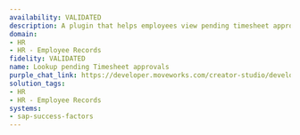 ```yaml
---
availability: VALIDATED
description: A plugin that helps employees view pending timesheet approvals.
domain:
- HR
- HR - Employee Records
fidelity: VALIDATED
name: Lookup pending Timesheet approvals
purple_chat_link: https://developer.moveworks.com/creator-studio/developer-tools/purple-chat/?conversation=%7B%22messages%22%3A%5B%7B%22parts%22%3A%5B%7B%22richText%22%3A%22Hey+Copilot%2C+can+you+show+me+my+pending+timesheet+approvals%3F%22%7D%5D%2C%22role%22%3A%22user%22%7D%2C%7B%22parts%22%3A%5B%7B%22richText%22%3A%22%3Cp%3ELet+me+fetch+your+pending+timesheet+approvals.%3C%2Fp%3E%22%7D%5D%2C%22role%22%3A%22assistant%22%7D%2C%7B%22parts%22%3A%5B%7B%22richText%22%3A%22Here+are+your+pending+timesheet+approvals%3A%22%7D%2C%7B%22apiBlock%22%3A%7B%22code%22%3A%22Employee+Name%5CnJohn+Doe%5CnEmily+Smith%5CnMichael+Brown%5Cn%5CnWeek+Ending%5Cn01%2F15%2F2023%5Cn01%2F15%2F2023%5Cn01%2F15%2F2023%5Cn%5CnHours+Submitted%5Cn40%5Cn38%5Cn42%5Cn%5CnStatus%5CnPending%5CnPending%5CnPending%22%2C%22title%22%3A%22Pending+Timesheet+Approvals%22%2C%22connectorName%22%3A%22sap-success-factors%22%7D%7D%2C%7B%22richText%22%3A%22Would+you+like+to+approve+any+of+these+timesheets+now%2C+or+do+you+need+more+details+on+a+specific+one%3F%22%7D%5D%2C%22role%22%3A%22assistant%22%7D%2C%7B%22parts%22%3A%5B%7B%22richText%22%3A%22Can+you+show+me+more+details+for+John+Doe%27s+timesheet%3F%22%7D%5D%2C%22role%22%3A%22user%22%7D%2C%7B%22parts%22%3A%5B%7B%22richText%22%3A%22Sure%21+Here+are+the+details+for+John+Doe%27s+timesheet+ending+on+01%2F15%2F2023%3A%22%7D%2C%7B%22apiBlock%22%3A%7B%22code%22%3A%22Date%5Cn01%2F09%2F2023%5Cn01%2F10%2F2023%5Cn01%2F11%2F2023%5Cn01%2F12%2F2023%5Cn01%2F13%2F2023%5Cn%5CnHours+Logged%5Cn8%5Cn8%5Cn8%5Cn8%5Cn8%5Cn%5CnDescription%5CnProject+A+-+Development%5CnProject+A+-+Development%5CnProject+B+-+Meetings%5CnProject+B+-+Research%5CnProject+A+-+Testing%22%2C%22title%22%3A%22John+Doe+Timesheet+Details%22%2C%22connectorName%22%3A%22sap-success-factors%22%7D%7D%2C%7B%22richText%22%3A%22Would+you+like+to+approve+or+reject+this+timesheet%2C+or+do+you+need+further+assistance%3F%22%7D%2C%7B%22buttons%22%3A%5B%7B%22buttonText%22%3A%22Approve%22%2C%22style%22%3A%22filled%22%7D%2C%7B%22buttonText%22%3A%22Reject%22%2C%22style%22%3A%22outlined%22%7D%5D%7D%5D%2C%22role%22%3A%22assistant%22%7D%5D%7D
solution_tags:
- HR
- HR - Employee Records
systems:
- sap-success-factors
---
```

